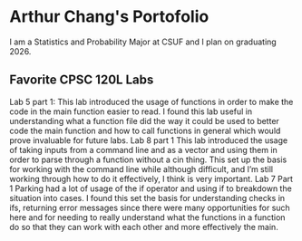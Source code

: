 # Arthur Chang's Portofolio

I am a Statistics and Probability Major at CSUF and I plan on graduating 2026.

## Favorite CPSC 120L Labs

Lab 5 part 1: This lab introduced the usage of functions in order to make the code in the main function easier to read. I found this lab useful in understanding what a function file did the way it could be used to better code the main function and how to call functions in general which would prove invaluable for future labs.
Lab 8 part 1
This lab introduced the usage of taking inputs from a command line and as a vector and using them in order to parse through a function without a cin thing. This set up the basis for working with the command line while although difficult, and I’m still working through how to do it effectively, I think is very important.
Lab 7 Part 1
Parking had a lot of usage of the if operator and using if to breakdown the situation into cases. I found this set the basis for understanding checks in ifs, returning error messages since there were many opportunities for such here and for needing to really understand what the functions in a function do so that they can work with each other and more effectively the main.
